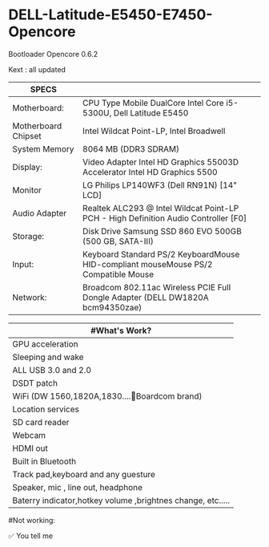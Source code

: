 # DELL-Latitude-E5450-E7450-Opencore

Bootloader Opencore 0.6.2

Kext : all updated

| SPECS |   |
|---|---|
|Motherboard:|CPU Type Mobile DualCore Intel Core i5-5300U, Dell Latitude E5450|
|Motherboard Chipset| Intel Wildcat Point-LP, Intel Broadwell|
|System Memory| 8064 MB (DDR3 SDRAM)|
|Display:|Video Adapter Intel HD Graphics 55003D Accelerator Intel HD Graphics 5500|
|Monitor| LG Philips LP140WF3 (Dell RN91N) [14" LCD]|
|Audio Adapter| Realtek ALC293 @ Intel Wildcat Point-LP PCH - High Definition Audio Controller [F0]|
|Storage:|Disk Drive Samsung SSD 860 EVO 500GB (500 GB, SATA-III)|
|Input:|Keyboard Standard PS/2 KeyboardMouse HID-compliant mouseMouse PS/2 Compatible Mouse|
|Network:| Broadcom 802.11ac Wireless PCIE Full Dongle Adapter (DELL DW1820A bcm94350zae)|


| #What's Work? | 
|--------------------------------------------------------------|
|  GPU acceleration|
|  Sleeping and wake|
|  ALL USB 3.0 and 2.0|
|  DSDT patch|
|  WiFi (DW 1560,1820A,1830....Boardcom brand)|
|  Location services|
|  SD card reader|
|  Webcam|
|  HDMI out|
|  Built in Bluetooth|
|  Track pad,keyboard and any guesture|
|  Speaker, mic , line out, headphone|
|  Baterry indicator,hotkey volume ,brightnes change, etc.....|


#Not working:

✅ You tell me

